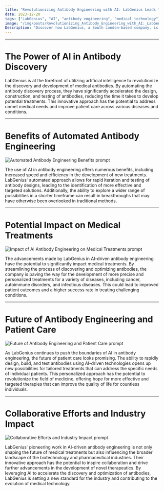 ```yaml
---
title: "Revolutionizing Antibody Engineering with AI: LabGenius Leads the Way"
date: 2023-12-20
tags: ["LabGenius", "AI", "antibody engineering", "medical technology"]
image: "/img/posts/Revolutionizing_Antibody_Engineering_with_AI:_LabGenius_Leads_the_Way/0.png"
Description: "Discover how LabGenius, a South London-based company, is leveraging AI to transform the process of engineering new medical antibodies, leading to more effective and efficient treatments for diseases and improved patient outcomes."
---
```



---
# The Power of AI in Antibody Discovery

LabGenius is at the forefront of utilizing artificial intelligence to revolutionize the discovery and development of medical antibodies. By automating the antibody discovery process, they have significantly accelerated the design, construction, and testing of antibodies, reducing the time it takes to develop potential treatments. This innovative approach has the potential to address unmet medical needs and improve patient care across various diseases and conditions.



---
# Benefits of Automated Antibody Engineering

![Automated Antibody Engineering Benefits prompt](/img/posts/Revolutionizing_Antibody_Engineering_with_AI:_LabGenius_Leads_the_Way/2.png "Automated Antibody Engineering Benefits")

The use of AI in antibody engineering offers numerous benefits, including increased speed and efficiency in the development of new treatments. LabGenius' automated approach allows for rapid iteration and testing of antibody designs, leading to the identification of more effective and targeted solutions. Additionally, the ability to explore a wider range of possibilities in a shorter timeframe can result in breakthroughs that may have otherwise been overlooked in traditional methods.



---
# Potential Impact on Medical Treatments

![Impact of AI Antibody Engineering on Medical Treatments prompt](/img/posts/Revolutionizing_Antibody_Engineering_with_AI:_LabGenius_Leads_the_Way/3.png "Impact of AI Antibody Engineering on Medical Treatments")

The advancements made by LabGenius in AI-driven antibody engineering have the potential to significantly impact medical treatments. By streamlining the process of discovering and optimizing antibodies, the company is paving the way for the development of more precise and personalized treatments for a variety of diseases, including cancer, autoimmune disorders, and infectious diseases. This could lead to improved patient outcomes and a higher success rate in treating challenging conditions.



---
# Future of Antibody Engineering and Patient Care

![Future of Antibody Engineering and Patient Care prompt](/img/posts/Revolutionizing_Antibody_Engineering_with_AI:_LabGenius_Leads_the_Way/4.png "Future of Antibody Engineering and Patient Care")

As LabGenius continues to push the boundaries of AI in antibody engineering, the future of patient care looks promising. The ability to rapidly design, build, and test antibodies using AI-driven technologies opens up new possibilities for tailored treatments that can address the specific needs of individual patients. This personalized approach has the potential to revolutionize the field of medicine, offering hope for more effective and targeted therapies that can improve the quality of life for countless individuals.



---
# Collaborative Efforts and Industry Impact

![Collaborative Efforts and Industry Impact prompt](/img/posts/Revolutionizing_Antibody_Engineering_with_AI:_LabGenius_Leads_the_Way/5.png "Collaborative Efforts and Industry Impact")

LabGenius' pioneering work in AI-driven antibody engineering is not only shaping the future of medical treatments but also influencing the broader landscape of the biotechnology and pharmaceutical industries. Their innovative approach has the potential to inspire collaboration and drive further advancements in the development of novel therapeutics. By leveraging AI to accelerate the discovery and optimization of antibodies, LabGenius is setting a new standard for the industry and contributing to the evolution of medical technology.


